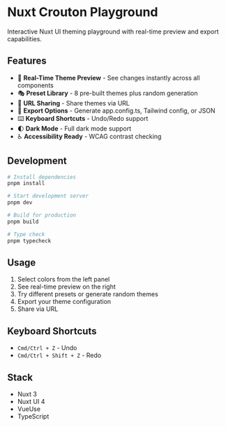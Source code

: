# Nuxt Crouton Playground

Interactive Nuxt UI theming playground with real-time preview and export capabilities.

## Features

- 🎨 **Real-Time Theme Preview** - See changes instantly across all components
- 🎭 **Preset Library** - 8 pre-built themes plus random generation
- 🔗 **URL Sharing** - Share themes via URL
- 💾 **Export Options** - Generate app.config.ts, Tailwind config, or JSON
- ⌨️ **Keyboard Shortcuts** - Undo/Redo support
- 🌓 **Dark Mode** - Full dark mode support
- ♿ **Accessibility Ready** - WCAG contrast checking

## Development

```bash
# Install dependencies
pnpm install

# Start development server
pnpm dev

# Build for production
pnpm build

# Type check
pnpm typecheck
```

## Usage

1. Select colors from the left panel
2. See real-time preview on the right
3. Try different presets or generate random themes
4. Export your theme configuration
5. Share via URL

## Keyboard Shortcuts

- `Cmd/Ctrl + Z` - Undo
- `Cmd/Ctrl + Shift + Z` - Redo

## Stack

- Nuxt 3
- Nuxt UI 4
- VueUse
- TypeScript
